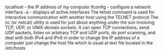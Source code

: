 localhost - the IP address of my computer
ifconfig - configure a network interface
	-a - displays all active interfaces
The telnet command is used for interactive communication with another host using the TELNET protocol
The nc (or netcat) utility is used for just about anything under the sun involving TCP, UDP, or UNIX-domain sockets.  It can
     open TCP connections, send UDP packets, listen on arbitrary TCP and UDP ports, do port scanning, and deal with both IPv4 and
     IPv6
in order to change the IP address of a computer just change the host file which is usual at text file located in the /etc/hosts
